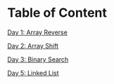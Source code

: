 # Table of Content
[Day 1: Array Reverse](otherReadmes/reverseREADME.md)

[Day 2: Array Shift](otherReadmes/shiftREADME.md)

[Day 3: Binary Search](otherReadmes/binarysearchREADME.md)

[Day 5: Linked List](otherReadmes/linkedListREADME.md)
